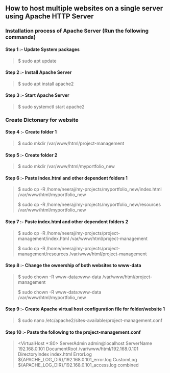## How to host multiple websites on a single server using Apache HTTP Server
### Installation process of Apache Server (Run the following commands)
#### Step 1 :- Update System packages
> $ sudo apt update
#### Step 2 :- Install Apache Server
> $ sudo apt install apache2
#### Step 3 :- Start Apache Server
> $ sudo systemctl start apache2
### Create Dictonary for website
#### Step 4 :- Create folder 1
> $ sudo mkdir /var/www/html/project-management
#### Step 5 :- Create folder 2
> $ sudo mkdir /var/www/html/myportfolio_new
#### Step 6 :- Paste index.html and other dependent folders 1
> $ sudo cp -R /home/neeraj/my-projects/myportfolio_new/index.html /var/www/html/myportfolio_new
>
> $ sudo cp -R /home/neeraj/my-projects/myportfolio_new/resources /var/www/html/myportfolio_new
#### Step 7 :- Paste index.html and other dependent folders 2
> $ sudo cp -R /home/neeraj/my-projects/project-management/index.html /var/www/html/project-management
>
> $ sudo cp -R /home/neeraj/my-projects/project-management/resources /var/www/html/project-management
#### Step 8 :- Change the ownership of both websites to www-data
> $ sudo chown -R www-data:www-data /var/www/html/project-management
>
> $ sudo chown -R www-data:www-data /var/www/html/myportfolio_new
#### Step 9 :- Create Apache virtual host configuration file for folder/website 1
> $ sudo nano /etc/apache2/sites-available/project-management.conf
#### Step 10 :- Paste the following to the project-management.conf
> <VirtualHost *:80>
ServerAdmin admin@localhost
ServerName  192.168.0.101
DocumentRoot /var/www/html/192.168.0.101
DirectoryIndex index.html
ErrorLog ${APACHE_LOG_DIR}/192.168.0.101_error.log
CustomLog ${APACHE_LOG_DIR}/192.168.0.101_access.log combined
> </VirtualHost>
